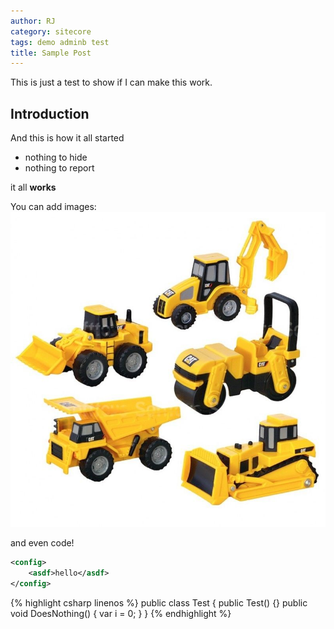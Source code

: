 ```yaml
---
author: RJ
category: sitecore
tags: demo adminb test
title: Sample Post
---
```


This is just a test to show if I can make this work.
<!-- more -->
## Introduction

And this is how it all started

- nothing to hide
- nothing to report

it all **works**

You can add images:
![construction](/images/construction.jpg)

and even code!

```xml
<config>
    <asdf>hello</asdf>
</config>
```

{% highlight csharp linenos %}
public class Test
{
    public Test() {}
    public void DoesNothing()
    {
        var i = 0;
    }
}
{% endhighlight %}